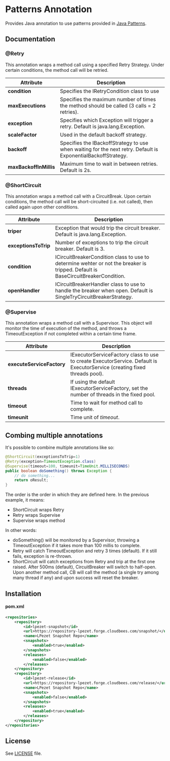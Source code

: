 Patterns Annotation
===================

Provides Java annotation to use patterns provided in [Java Patterns](https://github.com/lpezet/java/tree/master/patterns).


Documentation
-------------

### @Retry
This annotation wraps a method call using a specified Retry Strategy.
Under certain conditions, the method call will be retried.


Attribute | Description
--------- | -----------
**condition** | Specifies the IRetryCondition class to use
**maxExecutions** | Specifies the maximum number of times the method should be called (3 calls = 2 retries).
**exception** | Specifies which Exception will trigger a retry. Default is java.lang.Exception.
**scaleFactor** | Used in the default backoff strategy.
**backoff** | Specifies the IBackoffStrategy to use when waiting for the next retry. Default is ExponentialBackoffStrategy.
**maxBackoffInMillis** | Maximum time to wait in between retries. Default is 2s.

	

### @ShortCircuit
This annotation wraps a method call with a CircuitBreak.
Upon certain conditions, the method call will be short-circuited (i.e. not called), then called again upon other conditions.

Attribute | Description
--------- | -----------
**triper** | Exception that would trip the circuit breaker. Default is java.lang.Exception.
**exceptionsToTrip** | Number of exceptions to trip the circuit breaker. Default is 3.
**condition** | ICircuitBreakerCondition class to use to determine wehter or not the breaker is tripped. Default is BaseCircuitBreakerCondition.
**openHandler** | ICircuitBreakerHandler class to use to handle the breaker when open. Default is SingleTryCircuitBreakerStrategy.

### @Supervise
This annotation wraps a method call with a Supervisor.
This object will monitor the time of execution of the method, and throws a TimeoutException if not completed within a certain time frame.


Attribute | Description
--------- | -----------
**executeServiceFactory** | IExecutorServiceFactory class to use to create ExecutorService. Default is ExecutorService (creating fixed threads pool).
**threads** | If using the default IExecutorServiceFactory, set the number of threads in the fixed pool.
**timeout** | Time to wait for method call to complete.
**timeunit** | Time unit of *timeout*.

	
## Combing multiple annotations

It's possible to combine multiple annotations like so:

```java
@ShortCircuit(exceptionsToTrip=1)
@Retry(exception=TimeoutException.class)
@Supervise(timeout=100, timeunit=TimeUnit.MILLISECONDS)
public boolean doSomething() throws Exception {
	// do something...
	return oResult;
}
```

The order is the order in which they are defined here.
In the previous example, it means:
* ShortCircuit wraps Retry
* Retry wraps Supervise
* Supervise wraps method

In other words:
* doSomething() will be monitored by a Supervisor, throwing a TimeoutException if it takes more than 100 millis to complete.
* Retry will catch TimeoutException and retry 3 times (default). If it still fails, exception is re-thrown.
* ShortCircuit will catch exceptions from Retry and trip at the first one raised. After 500ms (default), CircuitBreaker will switch to half-open. Upon another method call, CB will call the method (a single try among many thread if any) and upon success will reset the breaker.


Installation
------------

#### pom.xml

```xml
<repositories>
	<repository>
		<id>lpezet-snapshot</id>
		<url>https://repository-lpezet.forge.cloudbees.com/snapshot/</url>
		<name>LPezet Snapshot Repo</name>
		<snapshots>
			<enabled>true</enabled>
		</snapshots>
		<releases>
			<enabled>false</enabled>
		</releases>
	</repository>
	<repository>
		<id>lpezet-release</id>
		<url>https://repository-lpezet.forge.cloudbees.com/release/</url>
		<name>LPezet Snapshot Repo</name>
		<snapshots>
			<enabled>false</enabled>
		</snapshots>
		<releases>
			<enabled>true</enabled>
		</releases>
	</repository>
</repositories>
```

License
-------

See [LICENSE](src/main/resources/META-INF/LICENSE) file.
